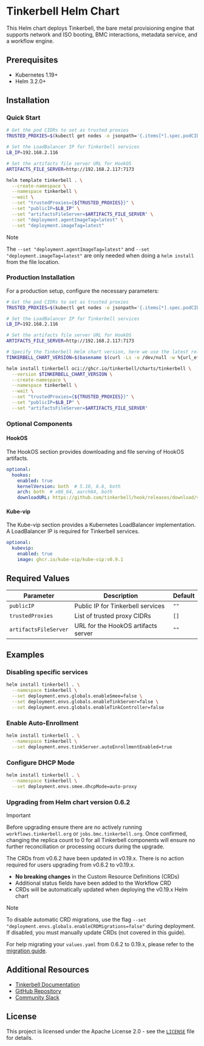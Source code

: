 # Tinkerbell Helm Chart

This Helm chart deploys Tinkerbell, the bare metal provisioning engine that supports network and ISO booting, BMC interactions, metadata service, and a workflow engine.

## Prerequisites

- Kubernetes 1.19+
- Helm 3.2.0+

## Installation

### Quick Start

```bash
# Get the pod CIDRs to set as trusted proxies
TRUSTED_PROXIES=$(kubectl get nodes -o jsonpath='{.items[*].spec.podCIDR}' | tr ' ' ',')

# Set the LoadBalancer IP for Tinkerbell services
LB_IP=192.168.2.116

# Set the artifacts file server URL for HookOS
ARTIFACTS_FILE_SERVER=http://192.168.2.117:7173

helm template tinkerbell . \
  --create-namespace \
  --namespace tinkerbell \
  --wait \
  --set "trustedProxies={${TRUSTED_PROXIES}}" \
  --set "publicIP=$LB_IP" \
  --set "artifactsFileServer=$ARTIFACTS_FILE_SERVER" \
  --set "deployment.agentImageTag=latest" \
  --set "deployment.imageTag=latest"
```

> [!NOTE]  
> The `--set "deployment.agentImageTag=latest"` and `--set "deployment.imageTag=latest"` are only needed when doing a `helm install` from the file location.

### Production Installation

For a production setup, configure the necessary parameters:

```bash
# Get the pod CIDRs to set as trusted proxies
TRUSTED_PROXIES=$(kubectl get nodes -o jsonpath='{.items[*].spec.podCIDR}' | tr ' ' ',')

# Set the LoadBalancer IP for Tinkerbell services
LB_IP=192.168.2.116

# Set the artifacts file server URL for HookOS
ARTIFACTS_FILE_SERVER=http://192.168.2.117:7173

# Specify the Tinkerbell Helm chart version, here we use the latest release.
TINKERBELL_CHART_VERSION=$(basename $(curl -Ls -o /dev/null -w %{url_effective} https://github.com/tinkerbell/tinkerbell/releases/latest))

helm install tinkerbell oci://ghcr.io/tinkerbell/charts/tinkerbell \
  --version $TINKERBELL_CHART_VERSION \
  --create-namespace \
  --namespace tinkerbell \
  --wait \
  --set "trustedProxies={${TRUSTED_PROXIES}}" \
  --set "publicIP=$LB_IP" \
  --set "artifactsFileServer=$ARTIFACTS_FILE_SERVER" 
```

### Optional Components

#### HookOS

The HookOS section provides downloading and file serving of HookOS artifacts.

```yaml
optional:
  hookos:
    enabled: true
    kernelVersion: both  # 5.10, 6.6, both
    arch: both  # x86_64, aarch64, both
    downloadURL: https://github.com/tinkerbell/hook/releases/download/v0.10.0
```

#### Kube-vip

The Kube-vip section provides a Kubernetes LoadBalancer implementation. A LoadBalancer IP is required for Tinkerbell services.

```yaml
optional:
  kubevip:
    enabled: true
    image: ghcr.io/kube-vip/kube-vip:v0.9.1
```

## Required Values

| Parameter | Description | Default |
|-----------|-------------|---------|
| `publicIP` | Public IP for Tinkerbell services | `""` |
| `trustedProxies` | List of trusted proxy CIDRs | `[]` |
| `artifactsFileServer` | URL for the HookOS artifacts server | `""` |

## Examples

### Disabling specific services

```bash
helm install tinkerbell . \
  --namespace tinkerbell \
  --set deployment.envs.globals.enableSmee=false \
  --set deployment.envs.globals.enableTinkServer=false \
  --set deployment.envs.globals.enableTinkController=false
```

### Enable Auto-Enrollment

```bash
helm install tinkerbell . \
  --namespace tinkerbell \
  --set deployment.envs.tinkServer.autoEnrollmentEnabled=true
```

### Configure DHCP Mode

```bash
helm install tinkerbell . \
  --namespace tinkerbell \
  --set deployment.envs.smee.dhcpMode=auto-proxy
```

### Upgrading from Helm chart version 0.6.2

> [!IMPORTANT]
> Before upgrading ensure there are no actively running `workflows.tinkerbell.org` or `jobs.bmc.tinkerbell.org`.
> Once confirmed, changing the replica count to 0 for all Tinkerbell components will ensure no further reconciliation or processing occurs during the upgrade.

The CRDs from v0.6.2 have been updated in v0.19.x. There is no action required for users upgrading from v0.6.2 to v0.19.x.

- **No breaking changes** in the Custom Resource Definitions (CRDs)
- Additional status fields have been added to the Workflow CRD
- CRDs will be automatically updated when deploying the v0.19.x Helm chart

> [!Note]
> To disable automatic CRD migrations, use the flag `--set "deployment.envs.globals.enableCRDMigrations=false"` during deployment. If disabled, you must manually update CRDs (not covered in this guide).

For help migrating your `values.yaml` from 0.6.2 to 0.19.x, please refer to the [migration guide](../../docs/technical/HELM_VALUES_MIGRATION.md).

## Additional Resources

- [Tinkerbell Documentation](https://tinkerbell.org)
- [GitHub Repository](https://github.com/tinkerbell/tinkerbell)
- [Community Slack](https://cloud-native.slack.com/archives/C01SRB41GMT)

## License

This project is licensed under the Apache License 2.0 - see the [`LICENSE`](../../LICENSE ) file for details.
